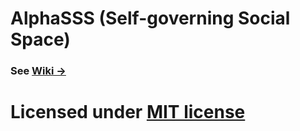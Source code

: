 # AlphaSSS (Self-governing Social Space)

### See [**Wiki →**](https://alphasss.atlassian.net/wiki/)

# Licensed under [MIT license](LICENSE.txt)

